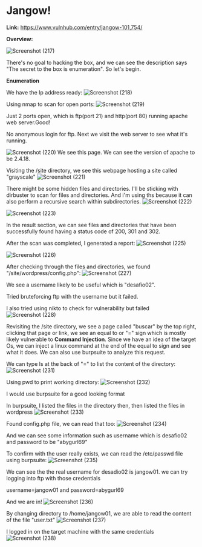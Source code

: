 <h1>Jangow!</h1>

<b>Link:</b> https://www.vulnhub.com/entry/jangow-101,754/

<b>Overview:</b>

![Screenshot (217)](https://github.com/user-attachments/assets/545a933c-55ff-4627-9a5d-c1bffdef8338)

There's no goal to hacking the box, and we can see the description says "The secret to the box is enumeration". So let's begin.

<b>Enumeration</b>

We have the Ip address ready:
![Screenshot (218)](https://github.com/user-attachments/assets/dac57ffa-fb5b-489c-bb12-fa2ccb93f14c)

Using nmap to scan for open ports:
![Screenshot (219)](https://github.com/user-attachments/assets/db6dca07-7ad9-4a5c-a61c-5df8a364e912)

Just 2 ports open, which is ftp(port 21) and http(port 80) running apache web server.Good!

No anonymous login for ftp. Next we visit the web server to see what it's running.

![Screenshot (220)](https://github.com/user-attachments/assets/6de217ae-a1b4-42fd-87d4-d49462e4e0b8)
We see this page. We can see the version of apache to be 2.4.18. 

Visiting the /site directory, we see this webpage hosting a site called "grayscale"
![Screenshot (221)](https://github.com/user-attachments/assets/715c2ccc-3947-4047-862f-71ca5d2d054f)

There might be some hidden files and directories. I'll be sticking with dirbuster to scan for files and directories. And i'm using ths because it can also perform a recursive search within subdirectories.
![Screenshot (222)](https://github.com/user-attachments/assets/ad9e0bbb-70b4-44ad-a081-07cd7363b8bf)

![Screenshot (223)](https://github.com/user-attachments/assets/dc73a5fa-f80f-4455-bef8-8b72a7fc0209)

In the result section, we can see files and directories that have been successfully found having a status code of 200, 301 and 302.

After the scan was completed, I generated a report:
![Screenshot (225)](https://github.com/user-attachments/assets/f90a3340-3446-4e36-b4bb-d5a3f12cc36e)

![Screenshot (226)](https://github.com/user-attachments/assets/1e150926-ccaf-4798-8087-4e3c429f52c2)

After checking through the files and directories, we found "/site/wordpress/config.php":
![Screenshot (227)](https://github.com/user-attachments/assets/dd0b03d1-8a0c-407a-8bca-b3fc386341e2)

We see a username likely to be useful which is "desafio02".

Tried bruteforcing ftp with the username but it failed.

I also tried using nikto to check for vulnerability but failed
![Screenshot (228)](https://github.com/user-attachments/assets/c6db10fd-93e7-4696-b645-9806bbad014f)

Revisiting the /site directory, we see a page called "buscar" by the top right, clicking that page or link, we see an equal to or "=" sign
which is mostly likely vulnerable to <b>Command Injection</b>. Since we have an idea of the target Os, we can inject a linux command at the end of the equal to sign and see what it does. We can also use burpsuite to analyze this request.

We can type ls at the back of "=" to list the content of the directory:
![Screenshot (231)](https://github.com/user-attachments/assets/784c72da-a70f-4ae8-87c9-8b95c37fcd20)

Using pwd to print working directory:
![Screenshot (232)](https://github.com/user-attachments/assets/725ebadc-9c18-4ff1-a7c1-d1d4491c26b9)

I would use burpsuite for a good looking format

In burpsuite, I listed the files in the directory then, then listed the files in wordpress
![Screenshot (233)](https://github.com/user-attachments/assets/9981086c-2e10-45d3-a084-ebb585d5c547)

Found config.php file, we can read that too:
![Screenshot (234)](https://github.com/user-attachments/assets/ba10eddf-714b-460c-809b-d2b2d1a0618d)

And we can see some information such as username which is  desafio02 and password to be "abygurl69"

To confirm with the user really exists, we can read the /etc/passwd file using burpsuite:
![Screenshot (235)](https://github.com/user-attachments/assets/db089e4f-9df4-4ea0-b33e-5ff3a51be92f)

We can see the the real username for desadio02 is jangow01. we can try logging into ftp with those credentials

username=jangow01 and password=abygurl69

And we are in!
![Screenshot (236)](https://github.com/user-attachments/assets/b2b8f28d-f6ad-431f-8410-1196db51fd8c)

By changing directory to /home/jangow01, we are able to read the content of the file "user.txt"
![Screenshot (237)](https://github.com/user-attachments/assets/44d00fe5-8915-4dc3-b951-e3529436ec7b)

I logged in on the target machine with the same credentials
![Screenshot (238)](https://github.com/user-attachments/assets/5c4faa5d-c38c-45c6-8c4a-812fa4c08749)











